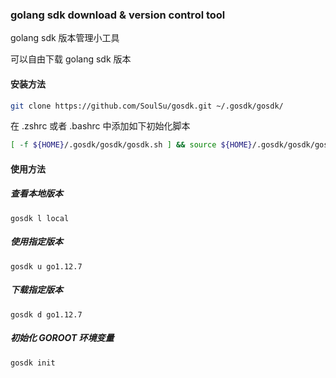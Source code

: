### golang sdk download & version control tool

golang sdk 版本管理小工具

可以自由下载 golang sdk 版本


#### 安装方法


```bash
git clone https://github.com/SoulSu/gosdk.git ~/.gosdk/gosdk/
```


在 .zshrc 或者 .bashrc 中添加如下初始化脚本
```bash
[ -f ${HOME}/.gosdk/gosdk/gosdk.sh ] && source ${HOME}/.gosdk/gosdk/gosdk.sh && gosdk init
```


#### 使用方法

##### 查看本地版本

`gosdk l local`

##### 使用指定版本

`gosdk u go1.12.7`

##### 下载指定版本

`gosdk d go1.12.7`

##### 初始化 GOROOT 环境变量

`gosdk init`